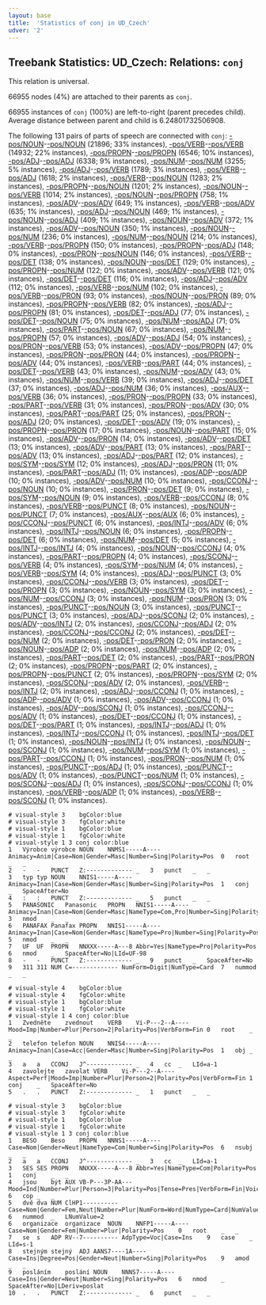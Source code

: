 ```yaml
---
layout: base
title:  'Statistics of conj in UD_Czech'
udver: '2'
---
```


## Treebank Statistics: UD_Czech: Relations: `conj`

This relation is universal.

66955 nodes (4%) are attached to their parents as `conj`.

66955 instances of `conj` (100%) are left-to-right (parent precedes child).
Average distance between parent and child is 6.24801732506908.

The following 131 pairs of parts of speech are connected with `conj`: [-pos/NOUN]()-[-pos/NOUN]() (21896; 33% instances), [-pos/VERB]()-[-pos/VERB]() (14932; 22% instances), [-pos/PROPN]()-[-pos/PROPN]() (6546; 10% instances), [-pos/ADJ]()-[-pos/ADJ]() (6338; 9% instances), [-pos/NUM]()-[-pos/NUM]() (3255; 5% instances), [-pos/ADJ]()-[-pos/VERB]() (1789; 3% instances), [-pos/VERB]()-[-pos/ADJ]() (1618; 2% instances), [-pos/VERB]()-[-pos/NOUN]() (1283; 2% instances), [-pos/PROPN]()-[-pos/NOUN]() (1201; 2% instances), [-pos/NOUN]()-[-pos/VERB]() (1014; 2% instances), [-pos/NOUN]()-[-pos/PROPN]() (758; 1% instances), [-pos/ADV]()-[-pos/ADV]() (649; 1% instances), [-pos/VERB]()-[-pos/ADV]() (635; 1% instances), [-pos/ADJ]()-[-pos/NOUN]() (469; 1% instances), [-pos/NOUN]()-[-pos/ADJ]() (409; 1% instances), [-pos/NOUN]()-[-pos/ADV]() (372; 1% instances), [-pos/ADV]()-[-pos/NOUN]() (350; 1% instances), [-pos/NOUN]()-[-pos/NUM]() (236; 0% instances), [-pos/NUM]()-[-pos/NOUN]() (214; 0% instances), [-pos/VERB]()-[-pos/PROPN]() (150; 0% instances), [-pos/PROPN]()-[-pos/ADJ]() (148; 0% instances), [-pos/PRON]()-[-pos/NOUN]() (146; 0% instances), [-pos/VERB]()-[-pos/DET]() (138; 0% instances), [-pos/NOUN]()-[-pos/DET]() (129; 0% instances), [-pos/PROPN]()-[-pos/NUM]() (122; 0% instances), [-pos/ADV]()-[-pos/VERB]() (121; 0% instances), [-pos/DET]()-[-pos/DET]() (116; 0% instances), [-pos/ADJ]()-[-pos/ADV]() (112; 0% instances), [-pos/VERB]()-[-pos/NUM]() (102; 0% instances), [-pos/VERB]()-[-pos/PRON]() (93; 0% instances), [-pos/NOUN]()-[-pos/PRON]() (89; 0% instances), [-pos/PROPN]()-[-pos/VERB]() (82; 0% instances), [-pos/ADJ]()-[-pos/PROPN]() (81; 0% instances), [-pos/DET]()-[-pos/ADJ]() (77; 0% instances), [-pos/DET]()-[-pos/NOUN]() (75; 0% instances), [-pos/NUM]()-[-pos/ADJ]() (71; 0% instances), [-pos/PART]()-[-pos/NOUN]() (67; 0% instances), [-pos/NUM]()-[-pos/PROPN]() (57; 0% instances), [-pos/ADV]()-[-pos/ADJ]() (54; 0% instances), [-pos/PRON]()-[-pos/VERB]() (53; 0% instances), [-pos/ADV]()-[-pos/PROPN]() (47; 0% instances), [-pos/PRON]()-[-pos/PRON]() (44; 0% instances), [-pos/PROPN]()-[-pos/ADV]() (44; 0% instances), [-pos/VERB]()-[-pos/PART]() (44; 0% instances), [-pos/DET]()-[-pos/VERB]() (43; 0% instances), [-pos/NUM]()-[-pos/ADV]() (43; 0% instances), [-pos/NUM]()-[-pos/VERB]() (39; 0% instances), [-pos/ADJ]()-[-pos/DET]() (37; 0% instances), [-pos/ADJ]()-[-pos/NUM]() (36; 0% instances), [-pos/AUX]()-[-pos/VERB]() (36; 0% instances), [-pos/PRON]()-[-pos/PROPN]() (33; 0% instances), [-pos/PART]()-[-pos/VERB]() (31; 0% instances), [-pos/PRON]()-[-pos/ADV]() (30; 0% instances), [-pos/PART]()-[-pos/PART]() (25; 0% instances), [-pos/PRON]()-[-pos/ADJ]() (20; 0% instances), [-pos/DET]()-[-pos/ADV]() (19; 0% instances), [-pos/PROPN]()-[-pos/PRON]() (17; 0% instances), [-pos/NOUN]()-[-pos/PART]() (15; 0% instances), [-pos/ADV]()-[-pos/PRON]() (14; 0% instances), [-pos/ADV]()-[-pos/DET]() (13; 0% instances), [-pos/ADV]()-[-pos/PART]() (13; 0% instances), [-pos/PART]()-[-pos/ADV]() (13; 0% instances), [-pos/ADJ]()-[-pos/PART]() (12; 0% instances), [-pos/SYM]()-[-pos/SYM]() (12; 0% instances), [-pos/ADJ]()-[-pos/PRON]() (11; 0% instances), [-pos/PART]()-[-pos/ADJ]() (11; 0% instances), [-pos/ADP]()-[-pos/ADP]() (10; 0% instances), [-pos/ADV]()-[-pos/NUM]() (10; 0% instances), [-pos/CCONJ]()-[-pos/NOUN]() (10; 0% instances), [-pos/PRON]()-[-pos/DET]() (9; 0% instances), [-pos/SYM]()-[-pos/NOUN]() (9; 0% instances), [-pos/VERB]()-[-pos/CCONJ]() (8; 0% instances), [-pos/VERB]()-[-pos/PUNCT]() (8; 0% instances), [-pos/NOUN]()-[-pos/PUNCT]() (7; 0% instances), [-pos/AUX]()-[-pos/AUX]() (6; 0% instances), [-pos/CCONJ]()-[-pos/PUNCT]() (6; 0% instances), [-pos/INTJ]()-[-pos/ADV]() (6; 0% instances), [-pos/INTJ]()-[-pos/NOUN]() (6; 0% instances), [-pos/PROPN]()-[-pos/DET]() (6; 0% instances), [-pos/NUM]()-[-pos/DET]() (5; 0% instances), [-pos/INTJ]()-[-pos/INTJ]() (4; 0% instances), [-pos/NOUN]()-[-pos/CCONJ]() (4; 0% instances), [-pos/PART]()-[-pos/PROPN]() (4; 0% instances), [-pos/SCONJ]()-[-pos/VERB]() (4; 0% instances), [-pos/SYM]()-[-pos/NUM]() (4; 0% instances), [-pos/VERB]()-[-pos/SYM]() (4; 0% instances), [-pos/ADJ]()-[-pos/PUNCT]() (3; 0% instances), [-pos/CCONJ]()-[-pos/VERB]() (3; 0% instances), [-pos/DET]()-[-pos/PROPN]() (3; 0% instances), [-pos/NOUN]()-[-pos/SYM]() (3; 0% instances), [-pos/NUM]()-[-pos/CCONJ]() (3; 0% instances), [-pos/NUM]()-[-pos/PRON]() (3; 0% instances), [-pos/PUNCT]()-[-pos/NOUN]() (3; 0% instances), [-pos/PUNCT]()-[-pos/PUNCT]() (3; 0% instances), [-pos/ADJ]()-[-pos/SCONJ]() (2; 0% instances), [-pos/ADV]()-[-pos/INTJ]() (2; 0% instances), [-pos/CCONJ]()-[-pos/ADJ]() (2; 0% instances), [-pos/CCONJ]()-[-pos/CCONJ]() (2; 0% instances), [-pos/DET]()-[-pos/NUM]() (2; 0% instances), [-pos/DET]()-[-pos/PRON]() (2; 0% instances), [-pos/NOUN]()-[-pos/ADP]() (2; 0% instances), [-pos/NUM]()-[-pos/ADP]() (2; 0% instances), [-pos/PART]()-[-pos/DET]() (2; 0% instances), [-pos/PART]()-[-pos/PRON]() (2; 0% instances), [-pos/PROPN]()-[-pos/PART]() (2; 0% instances), [-pos/PROPN]()-[-pos/PUNCT]() (2; 0% instances), [-pos/PROPN]()-[-pos/SYM]() (2; 0% instances), [-pos/SCONJ]()-[-pos/ADV]() (2; 0% instances), [-pos/VERB]()-[-pos/INTJ]() (2; 0% instances), [-pos/ADJ]()-[-pos/CCONJ]() (1; 0% instances), [-pos/ADP]()-[-pos/ADV]() (1; 0% instances), [-pos/ADV]()-[-pos/CCONJ]() (1; 0% instances), [-pos/ADV]()-[-pos/SCONJ]() (1; 0% instances), [-pos/CCONJ]()-[-pos/ADV]() (1; 0% instances), [-pos/DET]()-[-pos/CCONJ]() (1; 0% instances), [-pos/DET]()-[-pos/PART]() (1; 0% instances), [-pos/INTJ]()-[-pos/ADJ]() (1; 0% instances), [-pos/INTJ]()-[-pos/CCONJ]() (1; 0% instances), [-pos/INTJ]()-[-pos/DET]() (1; 0% instances), [-pos/NOUN]()-[-pos/INTJ]() (1; 0% instances), [-pos/NOUN]()-[-pos/SCONJ]() (1; 0% instances), [-pos/NUM]()-[-pos/SYM]() (1; 0% instances), [-pos/PART]()-[-pos/CCONJ]() (1; 0% instances), [-pos/PRON]()-[-pos/NUM]() (1; 0% instances), [-pos/PUNCT]()-[-pos/ADJ]() (1; 0% instances), [-pos/PUNCT]()-[-pos/ADV]() (1; 0% instances), [-pos/PUNCT]()-[-pos/NUM]() (1; 0% instances), [-pos/SCONJ]()-[-pos/ADJ]() (1; 0% instances), [-pos/SCONJ]()-[-pos/CCONJ]() (1; 0% instances), [-pos/VERB]()-[-pos/ADP]() (1; 0% instances), [-pos/VERB]()-[-pos/SCONJ]() (1; 0% instances).


~~~ conllu
# visual-style 3	bgColor:blue
# visual-style 3	fgColor:white
# visual-style 1	bgColor:blue
# visual-style 1	fgColor:white
# visual-style 1 3 conj	color:blue
1	Výrobce	výrobce	NOUN	NNMS1-----A----	Animacy=Anim|Case=Nom|Gender=Masc|Number=Sing|Polarity=Pos	0	root	_	_
2	-	-	PUNCT	Z:-------------	_	3	punct	_	_
3	typ	typ	NOUN	NNIS1-----A----	Animacy=Inan|Case=Nom|Gender=Masc|Number=Sing|Polarity=Pos	1	conj	_	SpaceAfter=No
4	:	:	PUNCT	Z:-------------	_	5	punct	_	_
5	PANASONIC	Panasonic	PROPN	NNIS1-----A----	Animacy=Inan|Case=Nom|Gender=Masc|NameType=Com,Pro|Number=Sing|Polarity=Pos	3	nmod	_	_
6	PANAFAX	Panafax	PROPN	NNIS1-----A----	Animacy=Inan|Case=Nom|Gender=Masc|NameType=Pro|Number=Sing|Polarity=Pos	5	nmod	_	_
7	UF	UF	PROPN	NNXXX-----A---8	Abbr=Yes|NameType=Pro|Polarity=Pos	6	nmod	_	SpaceAfter=No|LId=UF-98
8	-	-	PUNCT	Z:-------------	_	9	punct	_	SpaceAfter=No
9	311	311	NUM	C=-------------	NumForm=Digit|NumType=Card	7	nummod	_	_

~~~


~~~ conllu
# visual-style 4	bgColor:blue
# visual-style 4	fgColor:white
# visual-style 1	bgColor:blue
# visual-style 1	fgColor:white
# visual-style 1 4 conj	color:blue
1	Zvedněte	zvednout	VERB	Vi-P---2--A----	Mood=Imp|Number=Plur|Person=2|Polarity=Pos|VerbForm=Fin	0	root	_	_
2	telefon	telefon	NOUN	NNIS4-----A----	Animacy=Inan|Case=Acc|Gender=Masc|Number=Sing|Polarity=Pos	1	obj	_	_
3	a	a	CCONJ	J^-------------	_	4	cc	_	LId=a-1
4	zavolejte	zavolat	VERB	Vi-P---2--A----	Aspect=Perf|Mood=Imp|Number=Plur|Person=2|Polarity=Pos|VerbForm=Fin	1	conj	_	SpaceAfter=No
5	.	.	PUNCT	Z:-------------	_	1	punct	_	_

~~~


~~~ conllu
# visual-style 3	bgColor:blue
# visual-style 3	fgColor:white
# visual-style 1	bgColor:blue
# visual-style 1	fgColor:white
# visual-style 1 3 conj	color:blue
1	BESO	Beso	PROPN	NNNS1-----A----	Case=Nom|Gender=Neut|NameType=Com|Number=Sing|Polarity=Pos	6	nsubj	_	_
2	a	a	CCONJ	J^-------------	_	3	cc	_	LId=a-1
3	SES	SES	PROPN	NNXXX-----A---8	Abbr=Yes|NameType=Com|Polarity=Pos	1	conj	_	_
4	jsou	být	AUX	VB-P---3P-AA---	Mood=Ind|Number=Plur|Person=3|Polarity=Pos|Tense=Pres|VerbForm=Fin|Voice=Act	6	cop	_	_
5	dvě	dva	NUM	ClHP1----------	Case=Nom|Gender=Fem,Neut|Number=Plur|NumForm=Word|NumType=Card|NumValue=1,2,3	6	nummod	_	LNumValue=2
6	organizace	organizace	NOUN	NNFP1-----A----	Case=Nom|Gender=Fem|Number=Plur|Polarity=Pos	0	root	_	_
7	se	s	ADP	RV--7----------	AdpType=Voc|Case=Ins	9	case	_	LId=s-1
8	stejným	stejný	ADJ	AANS7----1A----	Case=Ins|Degree=Pos|Gender=Neut|Number=Sing|Polarity=Pos	9	amod	_	_
9	posláním	poslání	NOUN	NNNS7-----A----	Case=Ins|Gender=Neut|Number=Sing|Polarity=Pos	6	nmod	_	SpaceAfter=No|LDeriv=poslat
10	.	.	PUNCT	Z:-------------	_	6	punct	_	_

~~~


